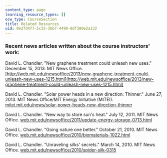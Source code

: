 ```yaml
---
content_type: page
learning_resource_types: []
ocw_type: CourseSection
title: Related Resources
uid: 0e2fd477-5c32-3bb7-4499-0df380e2a132
---
```


### Recent news articles written about the course instructors' work:

David L. Chandler. "New graphene treatment could unleash new uses." December 15, 2013. MIT News Office. [http://web.mit.edu/newsoffice/2013/new-graphene-treatment-could-unleash-new-uses-1215.html](http://web.mit.edu/newsoffice/2013/new-graphene-treatment-could-unleash-new-uses-1215.html)

David L. Chandler. "Solar power heads in a new direction: Thinner." June 27, 2013. MIT News Office/MIT Energy Initiative (MITEI).  [mitei.mit.edu/news/solar-power-heads-new-direction-thinner](http://energy.mit.edu/news/solar-power-heads-in-a-new-direction-thinner/)

David L. Chandler. "New way to store sun's heat." July 12, 2011. MIT News Office. [web.mit.edu/newsoffice/2011/update-energy-storage-0713.html](http://web.mit.edu/newsoffice/2011/update-energy-storage-0713.html)

David L. Chandler. "Going nature one better." October 21, 2010. MIT News Office. [web.mit.edu/newsoffice/2010/biomaterials-1022.html](http://web.mit.edu/newsoffice/2010/biomaterials-1022.html)

David L. Chandler. "Unraveling silks' secrets." March 14, 2010. MIT News Office. [web.mit.edu/newsoffice/2010/spider-silk-0315](http://web.mit.edu/newsoffice/2010/spider-silk-0315)